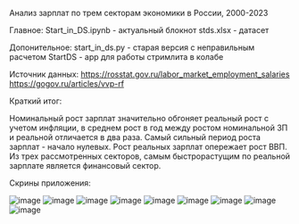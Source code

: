 Анализ зарплат по трем секторам экономики в России, 2000-2023

Главное:
Start_in_DS.ipynb - актуальный блокнот
stds.xlsx - датасет

Допонительное:
start_in_ds.py - старая версия с неправильным расчетом 
StartDS - app для работы стримлита в колабе

Источник данных:
https://rosstat.gov.ru/labor_market_employment_salaries 
https://gogov.ru/articles/vvp-rf

Краткий итог: 

Номинальный рост зарплат значительно обгоняет реальный рост с учетом инфляции, в среднем рост в год между ростом номинальной ЗП и реальной отличается в два раза.
Самый сильный период роста зарплат - начало нулевых. 
Рост реальных зарплат опережает рост ВВП.
Из трех рассмотренных секторов, самым быстрорастущим по реальной зарплате является финансовый сектор. 

Скрины приложения:

![image](https://github.com/gppoleshkin/Start_in_DS/assets/150899409/1168da89-e462-4683-9f23-52b6e89874a3)
![image](https://github.com/gppoleshkin/Start_in_DS/assets/150899409/51696a3c-7d81-4eef-96eb-78634c9e5fd4)
![image](https://github.com/gppoleshkin/Start_in_DS/assets/150899409/4a148223-f13d-43f8-8591-fa8c1521bf09)
![image](https://github.com/gppoleshkin/Start_in_DS/assets/150899409/607ea265-3f20-442d-90bc-d127680b355b)
![image](https://github.com/gppoleshkin/Start_in_DS/assets/150899409/68ab2db1-8a68-44bf-a7f3-86d9a4ec1151)
![image](https://github.com/gppoleshkin/Start_in_DS/assets/150899409/69e4cfb8-7225-4127-bbee-db4dba2c83f7)
![image](https://github.com/gppoleshkin/Start_in_DS/assets/150899409/94554459-2790-45cc-803e-c5ed0d3b2c21)
![image](https://github.com/gppoleshkin/Start_in_DS/assets/150899409/d76f1438-4b33-423c-bdac-0300d90fb347)
![image](https://github.com/gppoleshkin/Start_in_DS/assets/150899409/4978e256-3435-474c-8d7d-22a6f77f0feb)












